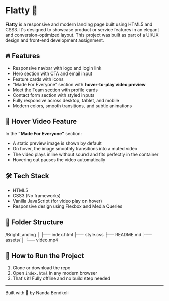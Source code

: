 # Flatty 🚀

**Flatty** is a responsive and modern landing page built using HTML5 and CSS3. It's designed to showcase product or service features in an elegant and conversion-optimized layout.
This project was built as part of a UI/UX design and front-end development assignment.

## 🔥 Features

- Responsive navbar with logo and login link
- Hero section with CTA and email input
- Feature cards with icons
- "Made For Everyone" section with **hover-to-play video preview**
- Meet the Team section with profile cards
- Contact form section with styled inputs
- Fully responsive across desktop, tablet, and mobile
- Modern colors, smooth transitions, and subtle animations

## 🎥 Hover Video Feature

In the **"Made For Everyone"** section:
- A static preview image is shown by default
- On hover, the image smoothly transitions into a muted video
- The video plays inline without sound and fits perfectly in the container
- Hovering out pauses the video automatically



## 🛠️ Tech Stack

- HTML5
- CSS3 (No frameworks)
- Vanilla JavaScript (for video play on hover)
- Responsive design using Flexbox and Media Queries

## 📁 Folder Structure
/BrightLanding
│
├── index.html
├── style.css
├── README.md
├── assets/
│ └── video.mp4


## 🚀 How to Run the Project

1. Clone or download the repo  
2. Open `index.html` in any modern browser  
3. That's it! Fully offline and no build step needed  
---

Built with 💛 by Nanda Bendkoli




